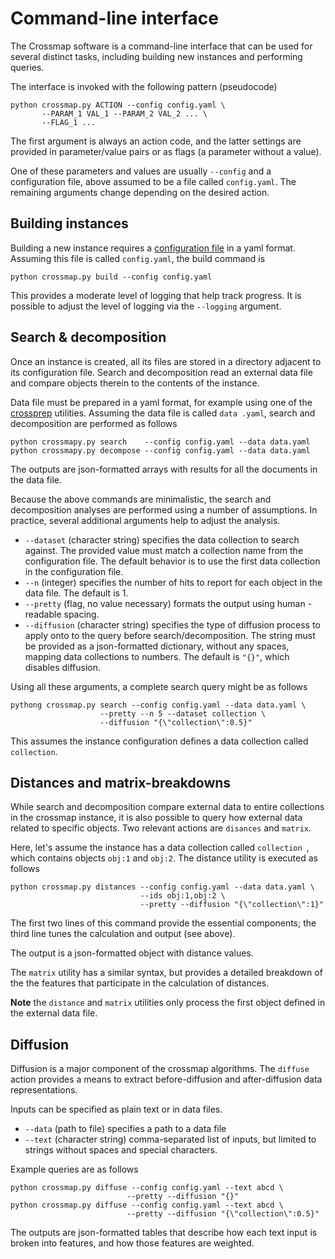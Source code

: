 # Command-line interface

The Crossmap software is a command-line interface that can be used for several
 distinct tasks, including building new instances and performing queries.

The interface is invoked with the following pattern (pseudocode)

```
python crossmap.py ACTION --config config.yaml \
       --PARAM_1 VAL_1 --PARAM_2 VAL_2 ... \
       --FLAG_1 ...
```
 
The first argument is always an action code, and the latter settings are
 provided in parameter/value pairs or as flags (a parameter without a value). 
 
One of these parameters and values are usually `--config` and a configuration
 file, above assumed to be a file called `config.yaml`. The remaining
  arguments change depending on the desired action.


## Building instances

Building a new instance requires a [configuration file](configurations.md) in
 a yaml format. Assuming this file is called `config.yaml`, the build command is

```
python crossmap.py build --config config.yaml
```

This provides a moderate level of logging that help track progress. It is
 possible to adjust the level of logging via the `--logging` argument. 


## Search & decomposition

Once an instance is created, all its files are stored in a directory adjacent
 to its configuration file. Search and decomposition read an external data
  file and compare objects therein to the contents of the instance. 
  
Data file must be prepared in a yaml format, for example using one of the
 [crossprep](crossprep.md) utilities. Assuming the data file is called `data
 .yaml`, search and decomposition are performed as follows
  
```
python crossmapy.py search    --config config.yaml --data data.yaml
python crossmapy.py decompose --config config.yaml --data data.yaml 
```  

The outputs are json-formatted arrays with results for all the documents in
 the data file.
  
Because the above commands are minimalistic, the search and decomposition
 analyses are performed using a number of assumptions. In practice, several
  additional arguments help to adjust the analysis.
  
 - `--dataset` (character string) specifies the data collection to search
  against. The provided value must match a collection name from the
   configuration file. The default behavior is to use the first data collection
   in the configuration file.
 - `--n` (integer) specifies the number of hits to report for each object in
  the data file. The default is 1.
  - `--pretty` (flag, no value necessary) formats the output using human
  -readable spacing.
  - `--diffusion` (character string) specifies the type of diffusion process
   to apply onto to the query before search/decomposition. The string must be
    provided as a json-formatted dictionary, without any spaces, mapping data
     collections to numbers. The default is `"{}"`, which disables diffusion.
     
Using all these arguments, a complete search query might be as follows

```
pythong crossmap.py search --config config.yaml --data data.yaml \
                    --pretty --n 5 --dataset collection \
                    --diffusion "{\"collection\":0.5}"
``` 
 
This assumes the instance configuration defines a data collection called
 `collection`.


## Distances and matrix-breakdowns

While search and decomposition compare external data to entire collections in
 the crossmap instance, it is also possible to query how external data
  related to specific objects. Two relevant actions are `disances` and
   `matrix`.
   
Here, let's assume the instance has a data collection called `collection
`, which contains objects `obj:1` and `obj:2`. The distance utility is
 executed as follows

```
python crossmap.py distances --config config.yaml --data data.yaml \
                             --ids obj:1,obj:2 \
                             --pretty --diffusion "{\"collection\":1}"
```

The first two lines of this command provide the essential components; the
 third line tunes the calculation and output (see above). 
 
The output is a json-formatted object with distance values.
 
 The `matrix` utility has a similar syntax, but provides a detailed
  breakdown of the the features that participate in the calculation of
   distances.
   
 **Note** the `distance` and `matrix` utilities only process the first object
  defined in the external data file. 


## Diffusion

Diffusion is a major component of the crossmap algorithms. The `diffuse
` action provides a means to extract before-diffusion and after-diffusion data representations. 

Inputs can be specified as plain text or in data files. 
 
  - `--data` (path to file) specifies a path to a data file
  - `--text` (character string) comma-separated list of inputs, but limited
   to strings without spaces and special characters.
   
Example queries are as follows
 
 ```
python crossmap.py diffuse --config config.yaml --text abcd \
                           --pretty --diffusion "{}"
python crossmap.py diffuse --config config.yaml --text abcd \
                           --pretty --diffusion "{\"collection\":0.5}" 
```

The outputs are json-formatted tables that describe how each text input is
 broken into features, and how those features are weighted. 

